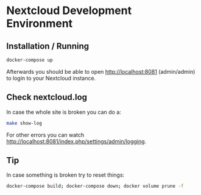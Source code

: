 # Nextcloud Development Environment

## Installation / Running

```bash
docker-compose up
```

Afterwards you should be able to open <http://localhost:8081> (admin/admin) to
login to your Nextcloud instance.

## Check nextcloud.log

In case the whole site is broken you can do a:

```bash
make show-log
```

For other errors you can watch <http://localhost:8081/index.php/settings/admin/logging>.

## Tip

In case something is broken try to reset things:

```bash
docker-compose build; docker-compose down; docker volume prune -f
```